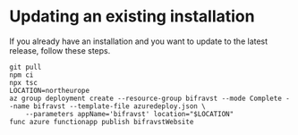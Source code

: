 # Updating an existing installation

If you already have an installation and you want to update to the latest
release, follow these steps.

    git pull
    npm ci
    npx tsc
    LOCATION=northeurope
    az group deployment create --resource-group bifravst --mode Complete --name bifravst --template-file azuredeploy.json \
        --parameters appName='bifravst' location="$LOCATION"
    func azure functionapp publish bifravstWebsite
